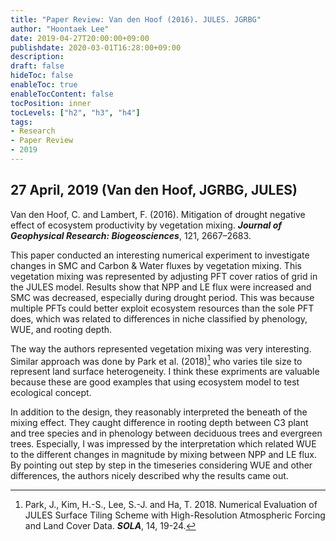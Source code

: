 ```yaml
---
title: "Paper Review: Van den Hoof (2016). JULES. JGRBG"
author: "Hoontaek Lee"
date: 2019-04-27T20:00:00+09:00
publishdate: 2020-03-01T16:28:00+09:00
description:
draft: false
hideToc: false
enableToc: true
enableTocContent: false
tocPosition: inner
tocLevels: ["h2", "h3", "h4"]
tags:
- Research
- Paper Review
- 2019
---
```


## 27 April, 2019 (Van den Hoof, JGRBG, JULES)

Van den Hoof, C. and Lambert, F. (2016). Mitigation of drought negative effect of ecosystem productivity by vegetation mixing. **_Journal of Geophysical Research: Biogeosciences_**, 121, 2667–2683.  

This paper conducted an interesting numerical experiment to investigate changes in SMC and Carbon & Water fluxes by vegetation mixing. This vegetation mixing was represented by adjusting PFT cover ratios of grid in the JULES model. Results show that NPP and LE flux were increased and SMC was decreased, especially during drought period. This was because multiple PFTs could better exploit ecosystem resources than the sole PFT does, which was related to differences in niche classified by phenology, WUE, and rooting depth.

The way the authors represented vegetation mixing was very interesting. Similar approach was done by Park et al. (2018)[^1] who varies tile size to represent land surface heterogeneity. I think these expriments are valuable because these are good examples that using ecosystem model to test ecological concept.

In addition to the design, they reasonably interpreted the beneath of the mixing effect. They caught difference in rooting depth between C3 plant and tree species and in phenology between deciduous trees and evergreen trees. Especially, I was impressed by the interpretation which related WUE to the different changes in magnitude by mixing between NPP and LE flux. By pointing out step by step in the timeseries considering WUE and other differences, the authors nicely described why the results came out.

[^1]: Park, J., Kim, H.-S., Lee, S.-J. and Ha, T. 2018. Numerical Evaluation of JULES Surface Tiling Scheme with High-Resolution Atmospheric Forcing and Land Cover Data. **_SOLA_**, 14, 19-24.